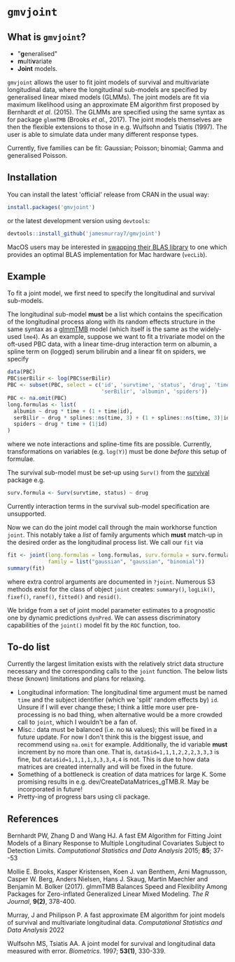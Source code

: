 # `gmvjoint`

## What is `gmvjoint`?

* "**g**eneralised"
* **m**ulti**v**ariate
* **Joint** models.


`gmvjoint` allows the user to fit joint models of survival and multivariate longitudinal data, where the 
longitudinal sub-models are specified by generalised linear mixed models (GLMMs). The joint models 
are fit via maximum likelihood using an approximate EM algorithm first proposed by Bernhardt *et
al*. (2015). The GLMMs are specified using the same syntax as for package `glmmTMB` (Brooks *et
al*., 2017). The joint models themselves are then the  flexible extensions to those in e.g.
Wulfsohn and Tsiatis (1997). The user is able to simulate data under many different response
types.

Currently, five families can be fit: Gaussian; Poisson; binomial; Gamma and generalised Poisson. 

## Installation
You can install the latest 'official' release from CRAN in the usual way: 
```r
install.packages('gmvjoint')
```

or the latest development version using `devtools`: 
```r
devtools::install_github('jamesmurray7/gmvjoint')
``` 
 
MacOS users may be interested in [swapping their BLAS library](https://cran.r-project.org/bin/macosx/RMacOSX-FAQ.html#Which-BLAS-is-used-and-how-can-it-be-changed_003f) to one which provides an optimal BLAS implementation for Mac hardware (`vecLib`).

## Example
To fit a joint model, we first need to specify the longitudinal and survival sub-models. 

The longitudinal sub-model **must** be a list which contains the specification of the longitudinal process along with its random effects structure 
in the same syntax as a [glmmTMB](https://cran.r-project.org/package=glmmTMB) model (which itself is the same as the widely-used `lme4`). 
As an example, suppose we want to fit a trivariate model on the oft-used PBC data, with a linear time-drug interaction term on albumin, a spline term on
(logged) serum bilirubin and a linear fit on spiders, we specify
```r
data(PBC)
PBC$serBilir <- log(PBC$serBilir)
PBC <- subset(PBC, select = c('id', 'survtime', 'status', 'drug', 'time',
                              'serBilir', 'albumin', 'spiders'))
PBC <- na.omit(PBC) 
long.formulas <- list(
  albumin ~ drug * time + (1 + time|id),
  serBilir ~ drug * splines::ns(time, 3) + (1 + splines::ns(time, 3)|id),
  spiders ~ drug * time + (1|id)
)
```
where we note interactions and spline-time fits are possible. Currently, transformations on variables (e.g. `log(Y)`) must be done *before* this setup of formulae. 

The survival sub-model must be set-up using `Surv()` from the [survival](https://cran.r-project.org/package=survival) package e.g.
```r
surv.formula <- Surv(survtime, status) ~ drug
```
Currently interaction terms in the survival sub-model specification are unsupported. 

Now we can do the joint model call through the main workhorse function `joint`. This notably take a *list* of family arguments which **must** match-up in the desired order as the longitudinal process
list. We call our `fit` via
```r
fit <- joint(long.formulas = long.formulas, surv.formula = surv.formula, data = PBC, 
             family = list("gaussian", "gaussian", "binomial"))
summary(fit)
```
where extra control arguments are documented in `?joint`. Numerous S3 methods exist for the class of object `joint` creates: `summary()`, `logLik()`, `fixef()`, `ranef()`, `fitted()` and `resid()`. 

We bridge from a set of joint model parameter estimates to a prognostic one by dynamic predictions `dynPred`. We can assess discriminatory capabilities of the `joint()` model fit by the `ROC` function, too.

## To-do list
Currently the largest limitation exists with the relatively strict data structure necessary and the corresponding calls to the `joint` function. The below lists these (known) limitations and plans for relaxing.

* Longitudinal information: The longitudinal time argument must be named `time` and the subject identifier (which we 'split' random effects by) `id`. Unsure if I will ever change these; I think a little more user pre-processing is no bad thing, when alternative would be a more crowded call to `joint`, which I wouldn't be a fan of.
* Misc.: data must be balanced (i.e. no `NA` values); this will be fixed in a future update. For now I don't think this is the biggest issue, and recommend using `na.omit` for example. Additionally, the id variable __must__ increment by no more than one. That is, `data$id=1,1,1,2,2,2,3,3,3` is fine, but `data$id=1,1,1,1,3,3,3,4,4` is not. This is due to how data matrices are created internally and will be fixed in the future. 
* Something of a bottleneck is creation of data matrices for large K. Some promising results in e.g. dev/CreateDataMatrices_gTMB.R. May be incorporated in future!
* Pretty-ing of progress bars using cli package.

## References

Bernhardt PW, Zhang D and Wang HJ. A fast EM Algorithm for Fitting Joint Models of a Binary 
Response to Multiple Longitudinal Covariates Subject to Detection Limits. 
*Computational Statistics and Data Analysis* 2015; **85**; 37--53

Mollie E. Brooks, Kasper Kristensen, Koen J. van Benthem, Arni Magnusson, Casper W. Berg, Anders
Nielsen, Hans J. Skaug, Martin Maechler and Benjamin M. Bolker (2017). glmmTMB Balances Speed and
Flexibility Among Packages for Zero-inflated Generalized Linear Mixed Modeling. 
*The R Journal*, **9(2)**, 378-400.

Murray, J and Philipson P. A fast approximate EM algorithm for joint models of survival and
multivariate longitudinal data. *Computational Statistics and Data Analysis* 2022

Wulfsohn MS, Tsiatis AA. A joint model for survival and longitudinal data
measured with error. *Biometrics.* 1997; **53(1)**, 330-339.

